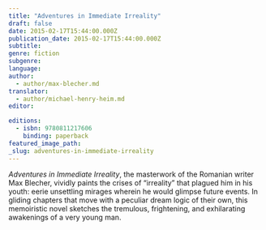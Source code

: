 ```yaml
---
title: "Adventures in Immediate Irreality"
draft: false
date: 2015-02-17T15:44:00.000Z
publication_date: 2015-02-17T15:44:00.000Z
subtitle:
genre: fiction
subgenre:
language:
author:
  - author/max-blecher.md
translator:
  - author/michael-henry-heim.md
editor:

editions:
  - isbn: 9780811217606
    binding: paperback
featured_image_path:
_slug: adventures-in-immediate-irreality
---
```


_Adventures in Immediate Irreality_, the masterwork of the Romanian writer Max Blecher, vividly paints the crises of “irreality” that plagued him in his youth: eerie unsettling mirages wherein he would glimpse future events. In gliding chapters that move with a peculiar dream logic of their own, this memoiristic novel sketches the tremulous, frightening, and exhilarating awakenings of a very young man.

